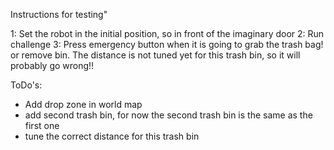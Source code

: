 Instructions for testing"

1: Set the robot in the initial position, so in front of the imaginary door
2: Run challenge
3: Press emergency button when it is going to grab the trash bag! or remove bin.
   The distance is not tuned yet for this trash bin, so it will probably go wrong!!
   
   

ToDo's:

- Add drop zone in world map
- add second trash bin, for now the second trash bin is the same as the first one
- tune the correct distance for this trash bin
